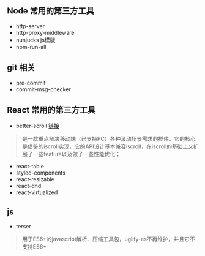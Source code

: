 <!--
 * @Author: si shaohua
 * @Date: 2021-05-08 10:25:48
 * @LastEditors: si shaohua
 * @LastEditTime: 2021-06-07 19:38:07
 * @Description: file content
-->
## Node 常用的第三方工具
* http-server
* http-proxy-middleware
* nunjucks js模版
* npm-run-all

## git 相关
* pre-commit 
* commit-msg-checker

## React 常用的第三方工具
* better-scroll [链接](https://github.com/ustbhuangyi/better-scroll)
> 是一款重点解决移动端（已支持PC）各种滚动场景需求的插件。它的核心是借鉴的iscroll实现，它的API设计基本兼容iscroll，在iscroll的基础上又扩展了一些feature以及做了一些性能优化；
* react-table 
* styled-components
* react-resizable
* react-dnd
* react-virtualized

## js
* terser
> 用于ES6+的javascript解析、压缩工具包，uglify-es不再维护，并且它不支持ES6+




